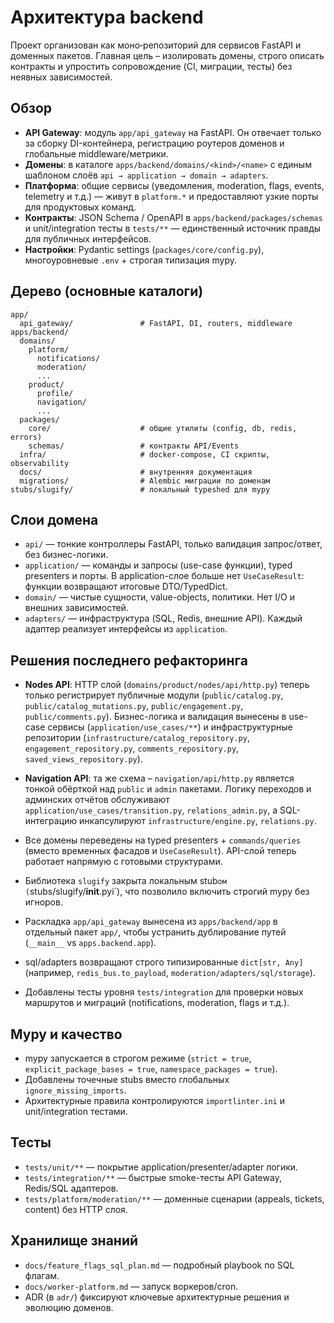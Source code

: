 ﻿# Архитектура backend

Проект организован как моно‑репозиторий для сервисов FastAPI и доменных пакетов. Главная цель – изолировать домены, строго описать контракты и упростить сопровождение (CI, миграции, тесты) без неявных зависимостей.

## Обзор

- **API Gateway**: модуль `app/api_gateway` на FastAPI. Он отвечает только за сборку DI-контейнера, регистрацию роутеров доменов и глобальные middleware/метрики.
- **Домены**: в каталоге `apps/backend/domains/<kind>/<name>` с единым шаблоном слоёв `api → application → domain → adapters`.
- **Платформа**: общие сервисы (уведомления, moderation, flags, events, telemetry и т.д.) — живут в `platform.*` и предоставляют узкие порты для продуктовых команд.
- **Контракты**: JSON Schema / OpenAPI в `apps/backend/packages/schemas` и unit/integration тесты в `tests/**` — единственный источник правды для публичных интерфейсов.
- **Настройки**: Pydantic settings (`packages/core/config.py`), многоуровневые `.env` + строгая типизация mypy.

## Дерево (основные каталоги)

```
app/
  api_gateway/               # FastAPI, DI, routers, middleware
apps/backend/
  domains/
    platform/
      notifications/
      moderation/
      ...
    product/
      profile/
      navigation/
      ...
  packages/
    core/                    # общие утилиты (config, db, redis, errors)
    schemas/                 # контракты API/Events
  infra/                     # docker-compose, CI скрипты, observability
  docs/                      # внутренняя документация
  migrations/                # Alembic миграции по доменам
stubs/slugify/               # локальный typeshed для mypy
```

## Слои домена

- `api/` — тонкие контроллеры FastAPI, только валидация запрос/ответ, без бизнес-логики.
- `application/` — команды и запросы (use-case функции), typed presenters и порты. В application-слое больше нет `UseCaseResult`: функции возвращают итоговые DTO/TypedDict.
- `domain/` — чистые сущности, value-objects, политики. Нет I/O и внешних зависимостей.
- `adapters/` — инфраструктура (SQL, Redis, внешние API). Каждый адаптер реализует интерфейсы из `application`.

## Решения последнего рефакторинга

- **Nodes API**: HTTP слой (`domains/product/nodes/api/http.py`) теперь только регистрирует публичные модули (`public/catalog.py`, `public/catalog_mutations.py`, `public/engagement.py`, `public/comments.py`). Бизнес-логика и валидация вынесены в use-case сервисы (`application/use_cases/**`) и инфраструктурные репозитории (`infrastructure/catalog_repository.py`, `engagement_repository.py`, `comments_repository.py`, `saved_views_repository.py`).
- **Navigation API**: та же схема – `navigation/api/http.py` является тонкой обёрткой над `public` и `admin` пакетами. Логику переходов и админских отчётов обслуживают `application/use_cases/transition.py`, `relations_admin.py`, а SQL-интеграцию инкапсулируют `infrastructure/engine.py`, `relations.py`.


- Все домены переведены на typed presenters + `commands/queries` (вместо временных фасадов и `UseCaseResult`). API-слой теперь работает напрямую с готовыми структурами.
- Библиотека `slugify` закрыта локальным stub`ом (`stubs/slugify/__init__.pyi`), что позволило включить строгий mypy без игноров.
- Раскладка `app/api_gateway` вынесена из `apps/backend/app` в отдельный пакет `app/`, чтобы устранить дублирование путей (`__main__` vs `apps.backend.app`).
- sql/adapters возвращают строго типизированные `dict[str, Any]` (например, `redis_bus.to_payload`, `moderation/adapters/sql/storage`).
- Добавлены тесты уровня `tests/integration` для проверки новых маршрутов и миграций (notifications, moderation, flags и т.д.).

## Mypy и качество

- mypy запускается в строгом режиме (`strict = true`, `explicit_package_bases = true`, `namespace_packages = true`).
- Добавлены точечные stubs вместо глобальных `ignore_missing_imports`.
- Архитектурные правила контролируются `importlinter.ini` и unit/integration тестами.

## Тесты

- `tests/unit/**` — покрытие application/presenter/adapter логики.
- `tests/integration/**` — быстрые smoke-тесты API Gateway, Redis/SQL адаптеров.
- `tests/platform/moderation/**` — доменные сценарии (appeals, tickets, content) без HTTP слоя.

## Хранилище знаний

- `docs/feature_flags_sql_plan.md` — подробный playbook по SQL флагам.
- `docs/worker-platform.md` — запуск воркеров/cron.
- ADR (в `adr/`) фиксируют ключевые архитектурные решения и эволюцию доменов.



